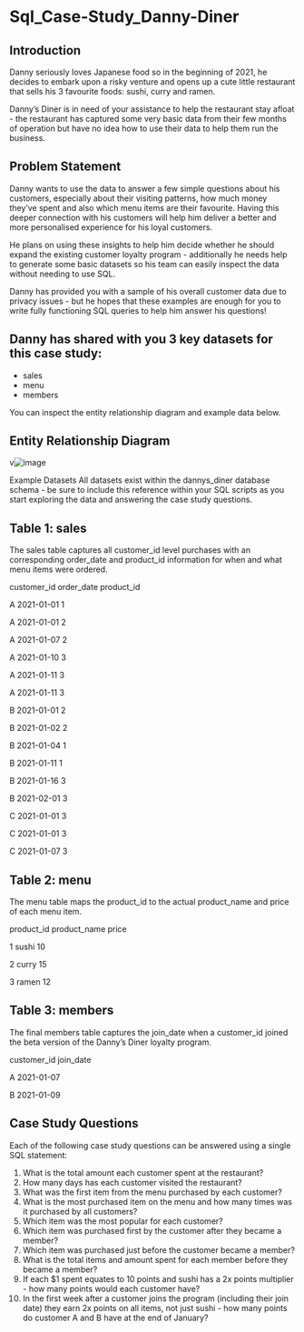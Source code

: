 # Sql_Case-Study_Danny-Diner

## Introduction
Danny seriously loves Japanese food so in the beginning of 2021, he decides to embark upon a risky venture and opens up a cute little restaurant that sells his 3 favourite foods: sushi, curry and ramen.

Danny’s Diner is in need of your assistance to help the restaurant stay afloat - the restaurant has captured some very basic data from their few months of operation but have no idea how to use their data to help them run the business.

## Problem Statement

Danny wants to use the data to answer a few simple questions about his customers, especially about their visiting patterns, how much money they’ve spent and also which menu items are their favourite. Having this deeper connection with his customers will help him deliver a better and more personalised experience for his loyal customers.

He plans on using these insights to help him decide whether he should expand the existing customer loyalty program - additionally he needs help to generate some basic datasets so his team can easily inspect the data without needing to use SQL.

Danny has provided you with a sample of his overall customer data due to privacy issues - but he hopes that these examples are enough for you to write fully functioning SQL queries to help him answer his questions!

## Danny has shared with you 3 key datasets for this case study:

* sales
* menu
* members
  
You can inspect the entity relationship diagram and example data below.

## Entity Relationship Diagram
v![image](https://github.com/KiranKokateGitHub/Sql_Case-Study_Danny-s-Pizza/assets/138654368/8124f52f-b61a-4475-a852-287dfbf22098)

Example Datasets
All datasets exist within the dannys_diner database schema - be sure to include this reference within your SQL scripts as you start exploring the data and answering the case study questions.

## Table 1: sales

The sales table captures all customer_id level purchases with an corresponding order_date and product_id information for when and what menu items were ordered.

customer_id	order_date	product_id

A	2021-01-01	1

A	2021-01-01	2

A	2021-01-07	2

A	2021-01-10	3

A	2021-01-11	3

A	2021-01-11	3

B	2021-01-01	2

B	2021-01-02	2

B	2021-01-04	1

B	2021-01-11	1

B	2021-01-16	3

B	2021-02-01	3

C	2021-01-01	3

C	2021-01-01	3

C	2021-01-07	3

## Table 2: menu

The menu table maps the product_id to the actual product_name and price of each menu item.

product_id	product_name	price

1	sushi	10

2	curry	15

3	ramen	12

## Table 3: members

The final members table captures the join_date when a customer_id joined the beta version of the Danny’s Diner loyalty program.

customer_id	join_date

A	2021-01-07

B	2021-01-09

## Case Study Questions

Each of the following case study questions can be answered using a single SQL statement:

1. What is the total amount each customer spent at the restaurant?
2. How many days has each customer visited the restaurant?
3. What was the first item from the menu purchased by each customer?
4. What is the most purchased item on the menu and how many times was it purchased by all customers?
5. Which item was the most popular for each customer?
6. Which item was purchased first by the customer after they became a member?
7. Which item was purchased just before the customer became a member?
8. What is the total items and amount spent for each member before they became a member?
9. If each $1 spent equates to 10 points and sushi has a 2x points multiplier - how many points would each customer have?
10. In the first week after a customer joins the program (including their join date) they earn 2x points on all items, not just sushi - how many points do customer A and B have at the end of January?
